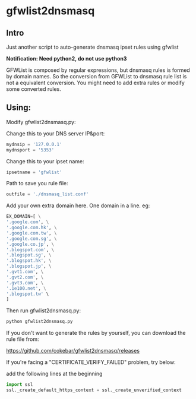 gfwlist2dnsmasq
=================
Intro
-----
Just another script to auto-generate dnsmasq ipset rules using gfwlist

__Notification: Need python2, do not use python3__

GFWList is composed by regular expressions, but dnsmasq rules is formed by domain names. So the conversion from GFWList to dnsmasq rule list is not a equivalent conversion. You might need to add extra rules or modify some converted rules.

Using:
-----

Modify gfwlist2dnsmasq.py:

Change this to your DNS server IP&port:
```python
mydnsip = '127.0.0.1'
mydnsport = '5353'
```

Change this to your ipset name:
```python
ipsetname = 'gfwlist'
```

Path to save you rule file:
```python
outfile = './dnsmasq_list.conf'
```

Add your own extra domain here. One domain in a line. eg:
```python
EX_DOMAIN=[ \
'.google.com', \
'.google.com.hk', \
'.google.com.tw', \
'.google.com.sg', \
'.google.co.jp', \
'.blogspot.com', \
'.blogspot.sg', \
'.blogspot.hk', \
'.blogspot.jp', \
'.gvt1.com', \
'.gvt2.com', \
'.gvt3.com', \
'.1e100.net', \
'.blogspot.tw' \
]
```
Then run gfwlist2dnsmasq.py:
```bash
python gfwlist2dnsmasq.py
```
If you don't want to generate the rules by yourself, you can download the rule file from:

https://github.com/cokebar/gfwlist2dnsmasq/releases

If you're facing a "CERTIFICATE_VERIFY_FAILED" problem, try below:

add the following lines at the beginning
```python
import ssl
ssl._create_default_https_context = ssl._create_unverified_context
```
